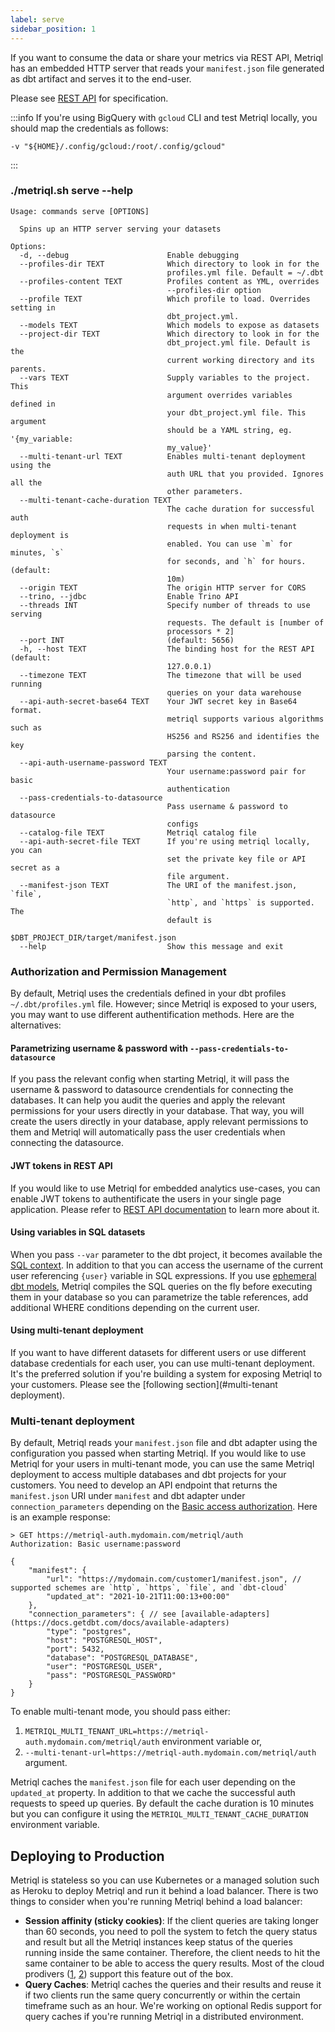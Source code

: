 ```yaml
---
label: serve
sidebar_position: 1
---
```


If you want to consume the data or share your metrics via REST API, Metriql has an embedded HTTP server that reads your `manifest.json` file generated as dbt artifact and serves it to the end-user.

Please see [REST API](/rest-api) for specification.

:::info
If you're using BigQuery with `gcloud` CLI and test Metriql locally, you should map the credentials as follows:

```
-v "${HOME}/.config/gcloud:/root/.config/gcloud"
```
:::

### ./metriql.sh serve --help
```shell
Usage: commands serve [OPTIONS]

  Spins up an HTTP server serving your datasets

Options:
  -d, --debug                      Enable debugging
  --profiles-dir TEXT              Which directory to look in for the
                                   profiles.yml file. Default = ~/.dbt
  --profiles-content TEXT          Profiles content as YML, overrides
                                   --profiles-dir option
  --profile TEXT                   Which profile to load. Overrides setting in
                                   dbt_project.yml.
  --models TEXT                    Which models to expose as datasets
  --project-dir TEXT               Which directory to look in for the
                                   dbt_project.yml file. Default is the
                                   current working directory and its parents.
  --vars TEXT                      Supply variables to the project. This
                                   argument overrides variables defined in
                                   your dbt_project.yml file. This argument
                                   should be a YAML string, eg. '{my_variable:
                                   my_value}'
  --multi-tenant-url TEXT          Enables multi-tenant deployment using the
                                   auth URL that you provided. Ignores all the
                                   other parameters.
  --multi-tenant-cache-duration TEXT
                                   The cache duration for successful auth
                                   requests in when multi-tenant deployment is
                                   enabled. You can use `m` for minutes, `s`
                                   for seconds, and `h` for hours. (default:
                                   10m)
  --origin TEXT                    The origin HTTP server for CORS
  --trino, --jdbc                  Enable Trino API
  --threads INT                    Specify number of threads to use serving
                                   requests. The default is [number of
                                   processors * 2]
  --port INT                       (default: 5656)
  -h, --host TEXT                  The binding host for the REST API (default:
                                   127.0.0.1)
  --timezone TEXT                  The timezone that will be used running
                                   queries on your data warehouse
  --api-auth-secret-base64 TEXT    Your JWT secret key in Base64 format.
                                   metriql supports various algorithms such as
                                   HS256 and RS256 and identifies the key
                                   parsing the content.
  --api-auth-username-password TEXT
                                   Your username:password pair for basic
                                   authentication
  --pass-credentials-to-datasource
                                   Pass username & password to datasource
                                   configs
  --catalog-file TEXT              Metriql catalog file
  --api-auth-secret-file TEXT      If you're using metriql locally, you can
                                   set the private key file or API secret as a
                                   file argument.
  --manifest-json TEXT             The URI of the manifest.json, `file`,
                                   `http`, and `https` is supported. The
                                   default is
                                   $DBT_PROJECT_DIR/target/manifest.json
  --help                           Show this message and exit
```

### Authorization and Permission Management

By default, Metriql uses the credentials defined in your dbt profiles `~/.dbt/profiles.yml` file. However; since Metriql is exposed to your users, you may want to use different authentification methods. Here are the alternatives:

#### Parametrizing username & password with `--pass-credentials-to-datasource`

If you pass the relevant config when starting Metriql, it will pass the username & password to datasource crendentials for connecting the databases. It can help you audit the queries and apply the relevant permissions for your users directly in your database. That way, you will create the users directly in your database, apply relevant permissions to them and Metriql will automatically pass the user credentials when connecting the datasource.

#### JWT tokens in REST API
If you would like to use Metriql for embedded analytics use-cases, you can enable JWT tokens to authentificate the users in your single page application. Please refer to [REST API documentation](https://metriql.com/integrations/rest-api/#authorization) to learn more about it.

#### Using variables in SQL datasets 
When you pass `--var` parameter to the dbt project, it becomes available the [SQL context](https://metriql.com/reference/sql-context). In addition to that you can access the username of the current user referencing `{user}` variable in SQL expressions. If you use [ephemeral dbt models](https://docs.getdbt.com/docs/building-a-dbt-project/building-models/materializations#ephemeral), Metriql compiles the SQL queries on the fly before executing them in your database so you can parametrize the table references, add additional WHERE conditions depending on the current user.

#### Using multi-tenant deployment
If you want to have different datasets for different users or use different database credentials for each user, you can use multi-tenant deployment. It's the preferred solution if you're building a system for exposing Metriql to your customers. Please see the [following section](#multi-tenant deployment).


### Multi-tenant deployment

By default, Metriql reads your `manifest.json` file and dbt adapter using the configuration you passed when starting Metriql. If you would like to use Metriql for your users in multi-tenant mode, you can use the same Metriql deployment to access multiple databases and dbt projects for your customers. You need to develop an API endpoint that returns the `manifest.json` URI under `manifest` and dbt adapter under `connection_parameters` depending on the [Basic access authorization](https://en.wikipedia.org/wiki/Basic_access_authentication). Here is an example response:

```
> GET https://metriql-auth.mydomain.com/metriql/auth
Authorization: Basic username:password

{
    "manifest": {
        "url": "https://mydomain.com/customer1/manifest.json", // supported schemes are `http`, `https`, `file`, and `dbt-cloud`
        "updated_at": "2021-10-21T11:00:13+00:00"
    },
    "connection_parameters": { // see [available-adapters](https://docs.getdbt.com/docs/available-adapters)
        "type": "postgres",
        "host": "POSTGRESQL_HOST",
        "port": 5432,
        "database": "POSTGRESQL_DATABASE",
        "user": "POSTGRESQL_USER",
        "pass": "POSTGRESQL_PASSWORD"
    }
}
```

To enable multi-tenant mode, you should pass either:

1. `METRIQL_MULTI_TENANT_URL=https://metriql-auth.mydomain.com/metriql/auth` environment variable or,
2.  `--multi-tenant-url=https://metriql-auth.mydomain.com/metriql/auth` argument.

Metriql caches the `manifest.json` file for each user depending on the `updated_at` property. In addition to that we cache the successful auth requests to speed up queries. By default the cache duration is 10 minutes but you can configure it using the `METRIQL_MULTI_TENANT_CACHE_DURATION` environment variable.

## Deploying to Production

Metriql is stateless so you can use Kubernetes or a managed solution such as Heroku to deploy Metriql and run it behind a load balancer. There is two things to consider when you're running Metriql behind a load balancer:

* __Session affinity (sticky cookies)__: If the client queries are taking longer than 60 seconds, you need to poll the system to fetch the query status and result but all the Metriql instances keep status of the queries running inside the same container. Therefore, the client needs to hit the same container to be able to access the query results. Most of the cloud prodivers ([1](https://docs.aws.amazon.com/elasticloadbalancing/latest/application/sticky-sessions.html), [2](https://cloud.google.com/load-balancing/docs/backend-service#client_ip_affinity)) support this feature out of the box.
* __Query Caches__: Metriql caches the queries and their results and reuse it if two clients run the same query concurrently or within the certain timeframe such as an hour. We're working on optional Redis support for query caches if you're running Metriql in a distributed environment.